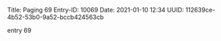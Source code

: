 Title: Paging 69
Entry-ID: 10069
Date: 2021-01-10 12:34
UUID: 112639ce-4b52-53b0-9a52-bccb424563cb

entry 69
